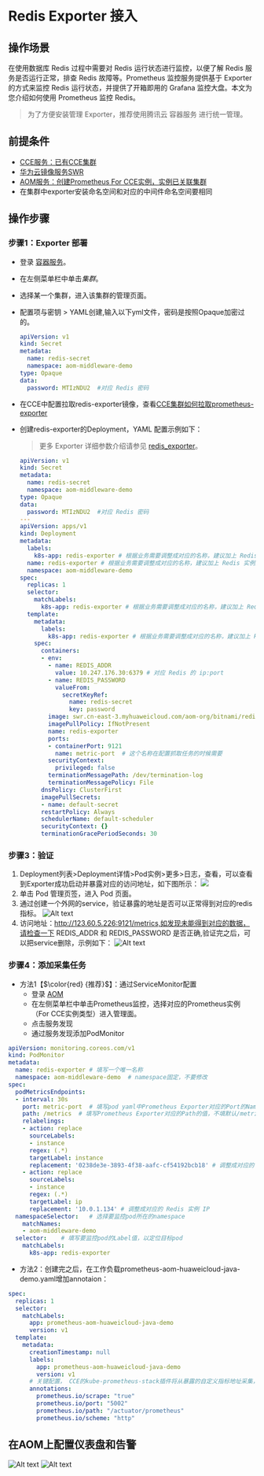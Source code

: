 # Redis Exporter 接入

## 操作场景

在使用数据库 Redis 过程中需要对 Redis 运行状态进行监控，以便了解 Redis 服务是否运行正常，排查 Redis 故障等。Prometheus 监控服务提供基于 Exporter 的方式来监控 Redis 运行状态，并提供了开箱即用的 Grafana 监控大盘。本文为您介绍如何使用 Prometheus 监控 Redis。

> 为了方便安装管理 Exporter，推荐使用腾讯云 容器服务 进行统一管理。

## 前提条件

- [CCE服务：已有CCE集群](https://console.huaweicloud.com/cce2.0)
- [华为云镜像服务SWR](https://console.huaweicloud.com/swr)
- [AOM服务：创建Prometheus For CCE实例，实例已关联集群](https://console.huaweicloud.com/aom2)
- 在集群中exporter安装命名空间和对应的中间件命名空间要相同

## 操作步骤

### 步骤1：Exporter 部署

- 登录 [容器服务](https://console.huaweicloud.com/cce2.0)。
- 在左侧菜单栏中单击*集群*。
- 选择某一个集群，进入该集群的管理页面。
- 配置项与密钥 > YAML创建,输入以下yml文件，密码是按照Opaque加密过的。

  ```yml
  apiVersion: v1
  kind: Secret
  metadata:
    name: redis-secret
    namespace: aom-middleware-demo
  type: Opaque
  data:
    password: MTIzNDU2  #对应 Redis 密码
  ```

- 在CCE中配置拉取redis-exporter镜像，查看[CCE集群如何拉取prometheus-exporter](./CCE集群如何拉取prometheus-exporter.md)
- 创建redis-exporter的Deployment，YAML 配置示例如下：

  > 更多 Exporter 详细参数介绍请参见 [redis_exporter](https://github.com/oliver006/redis_exporter)。

  ```yaml
  apiVersion: v1
  kind: Secret
  metadata:
    name: redis-secret
    namespace: aom-middleware-demo
  type: Opaque
  data:
    password: MTIzNDU2  #对应 Redis 密码
  ---
  apiVersion: apps/v1
  kind: Deployment
  metadata:
    labels:
      k8s-app: redis-exporter # 根据业务需要调整成对应的名称，建议加上 Redis 实例的信息
    name: redis-exporter # 根据业务需要调整成对应的名称，建议加上 Redis 实例的信息
    namespace: aom-middleware-demo
  spec:
    replicas: 1
    selector:
      matchLabels:
        k8s-app: redis-exporter # 根据业务需要调整成对应的名称，建议加上 Redis 实例的信息
    template:
      metadata:
        labels:
          k8s-app: redis-exporter # 根据业务需要调整成对应的名称，建议加上 Redis 实例的信息
      spec:
        containers:
        - env:
          - name: REDIS_ADDR
            value: 10.247.176.30:6379 # 对应 Redis 的 ip:port
          - name: REDIS_PASSWORD
            valueFrom:
              secretKeyRef:
                name: redis-secret
                key: password
          image: swr.cn-east-3.myhuaweicloud.com/aom-org/bitnami/redis-exporter:latest
          imagePullPolicy: IfNotPresent
          name: redis-exporter
          ports:
          - containerPort: 9121
            name: metric-port  # 这个名称在配置抓取任务的时候需要
          securityContext:
            privileged: false
          terminationMessagePath: /dev/termination-log
          terminationMessagePolicy: File
        dnsPolicy: ClusterFirst
        imagePullSecrets:
        - name: default-secret
        restartPolicy: Always
        schedulerName: default-scheduler
        securityContext: {}
        terminationGracePeriodSeconds: 30
  ```

### 步骤3：验证

1. Deployment列表>Deployment详情>Pod实例>更多>日志，查看，可以查看到Exporter成功启动并暴露对应的访问地址，如下图所示：
![](images/image1.png)
2. 单击 Pod 管理页签，进入 Pod 页面。
3. 通过创建一个外网的service，验证暴露的地址是否可以正常得到对应的redis指标。
![Alt text](images/image2.png)
4. 访问地址：http://123.60.5.226:9121/metrics,如发现未能得到对应的数据，请检查一下 REDIS_ADDR 和 REDIS_PASSWORD 是否正确,验证完之后，可以把service删除，示例如下：
![Alt text](images/image3.png)

### 步骤4：添加采集任务

- 方法1【$\color{red} {推荐}$】：通过ServiceMonitor配置
  - 登录 [AOM](https://console.huaweicloud.com/aom2)
  - 在左侧菜单栏中单击Prometheus监控，选择对应的Prometheus实例（For CCE实例类型）进入管理面。
  - 点击服务发现
  - 通过服务发现添加PodMonitor

```yml
apiVersion: monitoring.coreos.com/v1
kind: PodMonitor
metadata:
  name: redis-exporter # 填写一个唯一名称
  namespace: aom-middleware-demo  # namespace固定，不要修改
spec:
  podMetricsEndpoints:
  - interval: 30s
    port: metric-port  # 填写pod yaml中Prometheus Exporter对应的Port的Name
    path: /metrics  # 填写Prometheus Exporter对应的Path的值，不填默认/metrics
    relabelings:
    - action: replace
      sourceLabels:
      - instance
      regex: (.*)
      targetLabel: instance
      replacement: '0238de3e-3893-4f38-aafc-cf54192bcb18' # 调整成对应的 Redis 实例 ID
    - action: replace
      sourceLabels:
      - instance
      regex: (.*)
      targetLabel: ip
      replacement: '10.0.1.134' # 调整成对应的 Redis 实例 IP
  namespaceSelector:   # 选择要监控pod所在的namespace
    matchNames:
    - aom-middleware-demo
  selector:    # 填写要监控pod的Label值，以定位目标pod
    matchLabels:
      k8s-app: redis-exporter
```

- 方法2：创建完之后，在工作负载prometheus-aom-huaweicloud-java-demo.yaml增加annotaion：

```yml
spec:
  replicas: 1
  selector:
    matchLabels:
      app: prometheus-aom-huaweicloud-java-demo
      version: v1
  template:
    metadata:
      creationTimestamp: null
      labels:
        app: prometheus-aom-huaweicloud-java-demo
        version: v1
      # 关键配置， CCE的kube-prometheus-stack插件将从暴露的自定义指标地址采集，并上报到AOM
      annotations:
        prometheus.io/scrape: "true"
        prometheus.io/port: "5002"
        prometheus.io/path: "/actuator/prometheus"
        prometheus.io/scheme: "http"
```


## 在AOM上配置仪表盘和告警

![Alt text](images/image4.png)
![Alt text](images/image5.png)
